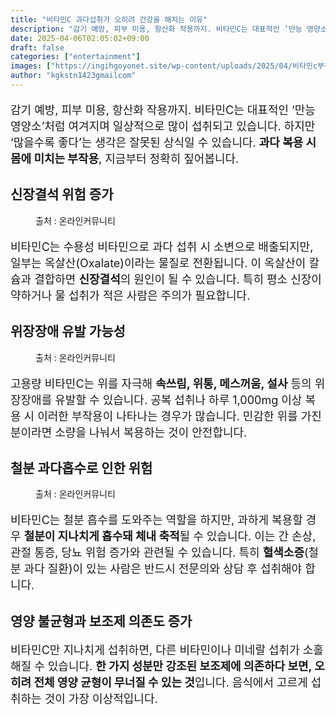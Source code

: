 ```yaml
---
title: "비타민C 과다섭취가 오히려 건강을 해치는 이유"
description: "감기 예방, 피부 미용, 항산화 작용까지. 비타민C는 대표적인 ‘만능 영양소’처럼 여겨지며 일상적으로 많이 섭취되고 있습니다. 하지만 ‘많을수록 좋다’는 생각은 잘못된 상식일 수 있습니다. 과다 복용 시 몸에 미치는 부작용, 지금부터 정확히 짚어봅니다."
date: 2025-04-06T02:05:02+09:00
draft: false
categories: ["entertainment"]
images: ["https://ingihgoyonet.site/wp-content/uploads/2025/04/비타민c부작용-1024x683.jpg", "https://ingihgoyonet.site/wp-content/uploads/2025/04/비타민-1024x683.jpg", "https://ingihgoyonet.site/wp-content/uploads/2025/04/비타민c-1024x683.jpg"]
author: "kgkstn1423gmailcom"
---
```


<p style="font-size:18px">감기 예방, 피부 미용, 항산화 작용까지. 비타민C는 대표적인 ‘만능 영양소’처럼 여겨지며 일상적으로 많이 섭취되고 있습니다. 하지만 ‘많을수록 좋다’는 생각은 잘못된 상식일 수 있습니다. <strong>과다 복용 시 몸에 미치는 부작용</strong>, 지금부터 정확히 짚어봅니다.</p> <h2 >신장결석 위험 증가</h2> <figure ><img src="https://ingihgoyonet.site/wp-content/uploads/2025/04/비타민c부작용-1024x683.jpg" alt="" style="aspect-ratio:16/9;object-fit:cover"/><figcaption >출처 : 온라인커뮤니티</figcaption></figure> <p style="font-size:18px">비타민C는 수용성 비타민으로 과다 섭취 시 소변으로 배출되지만, 일부는 옥살산(Oxalate)이라는 물질로 전환됩니다. 이 옥살산이 칼슘과 결합하면 <strong>신장결석</strong>의 원인이 될 수 있습니다. 특히 평소 신장이 약하거나 물 섭취가 적은 사람은 주의가 필요합니다.</p> <h2 >위장장애 유발 가능성</h2> <figure ><img src="https://ingihgoyonet.site/wp-content/uploads/2025/04/비타민-1024x683.jpg" alt="" style="aspect-ratio:16/9;object-fit:cover"/><figcaption >출처 : 온라인커뮤니티</figcaption></figure> <p style="font-size:18px">고용량 비타민C는 위를 자극해 <strong>속쓰림, 위통, 메스꺼움, 설사</strong> 등의 위장장애를 유발할 수 있습니다. 공복 섭취나 하루 1,000mg 이상 복용 시 이러한 부작용이 나타나는 경우가 많습니다. 민감한 위를 가진 분이라면 소량을 나눠서 복용하는 것이 안전합니다.</p> <h2 >철분 과다흡수로 인한 위험</h2> <figure ><img src="https://ingihgoyonet.site/wp-content/uploads/2025/04/비타민c-1024x683.jpg" alt="" style="aspect-ratio:16/9;object-fit:cover"/><figcaption >출처 : 온라인커뮤니티</figcaption></figure> <p style="font-size:18px">비타민C는 철분 흡수를 도와주는 역할을 하지만, 과하게 복용할 경우 <strong>철분이 지나치게 흡수돼 체내 축적</strong>될 수 있습니다. 이는 간 손상, 관절 통증, 당뇨 위험 증가와 관련될 수 있습니다. 특히 <strong>혈색소증</strong>(철분 과다 질환)이 있는 사람은 반드시 전문의와 상담 후 섭취해야 합니다.</p> <h2 >영양 불균형과 보조제 의존도 증가</h2> <p style="font-size:18px">비타민C만 지나치게 섭취하면, 다른 비타민이나 미네랄 섭취가 소홀해질 수 있습니다. <strong>한 가지 성분만 강조된 보조제에 의존하다 보면, 오히려 전체 영양 균형이 무너질 수 있는 것</strong>입니다. 음식에서 고르게 섭취하는 것이 가장 이상적입니다.</p>